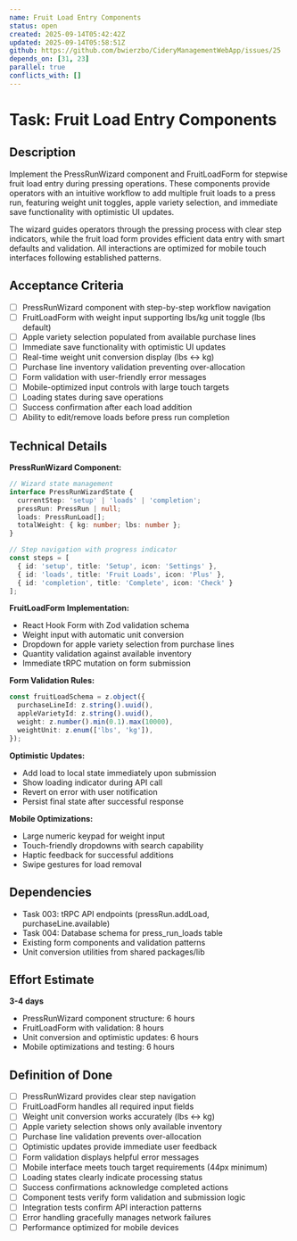 ```yaml
---
name: Fruit Load Entry Components
status: open
created: 2025-09-14T05:42:42Z
updated: 2025-09-14T05:58:51Z
github: https://github.com/bwierzbo/CideryManagementWebApp/issues/25
depends_on: [31, 23]
parallel: true
conflicts_with: []
---
```


# Task: Fruit Load Entry Components

## Description

Implement the PressRunWizard component and FruitLoadForm for stepwise fruit load entry during pressing operations. These components provide operators with an intuitive workflow to add multiple fruit loads to a press run, featuring weight unit toggles, apple variety selection, and immediate save functionality with optimistic UI updates.

The wizard guides operators through the pressing process with clear step indicators, while the fruit load form provides efficient data entry with smart defaults and validation. All interactions are optimized for mobile touch interfaces following established patterns.

## Acceptance Criteria

- [ ] PressRunWizard component with step-by-step workflow navigation
- [ ] FruitLoadForm with weight input supporting lbs/kg unit toggle (lbs default)
- [ ] Apple variety selection populated from available purchase lines
- [ ] Immediate save functionality with optimistic UI updates
- [ ] Real-time weight unit conversion display (lbs ↔ kg)
- [ ] Purchase line inventory validation preventing over-allocation
- [ ] Form validation with user-friendly error messages
- [ ] Mobile-optimized input controls with large touch targets
- [ ] Loading states during save operations
- [ ] Success confirmation after each load addition
- [ ] Ability to edit/remove loads before press run completion

## Technical Details

**PressRunWizard Component:**
```typescript
// Wizard state management
interface PressRunWizardState {
  currentStep: 'setup' | 'loads' | 'completion';
  pressRun: PressRun | null;
  loads: PressRunLoad[];
  totalWeight: { kg: number; lbs: number };
}

// Step navigation with progress indicator
const steps = [
  { id: 'setup', title: 'Setup', icon: 'Settings' },
  { id: 'loads', title: 'Fruit Loads', icon: 'Plus' },
  { id: 'completion', title: 'Complete', icon: 'Check' }
];
```

**FruitLoadForm Implementation:**
- React Hook Form with Zod validation schema
- Weight input with automatic unit conversion
- Dropdown for apple variety selection from purchase lines
- Quantity validation against available inventory
- Immediate tRPC mutation on form submission

**Form Validation Rules:**
```typescript
const fruitLoadSchema = z.object({
  purchaseLineId: z.string().uuid(),
  appleVarietyId: z.string().uuid(),
  weight: z.number().min(0.1).max(10000),
  weightUnit: z.enum(['lbs', 'kg']),
});
```

**Optimistic Updates:**
- Add load to local state immediately upon submission
- Show loading indicator during API call
- Revert on error with user notification
- Persist final state after successful response

**Mobile Optimizations:**
- Large numeric keypad for weight input
- Touch-friendly dropdowns with search capability
- Haptic feedback for successful additions
- Swipe gestures for load removal

## Dependencies

- Task 003: tRPC API endpoints (pressRun.addLoad, purchaseLine.available)
- Task 004: Database schema for press_run_loads table
- Existing form components and validation patterns
- Unit conversion utilities from shared packages/lib

## Effort Estimate

**3-4 days**
- PressRunWizard component structure: 6 hours
- FruitLoadForm with validation: 8 hours
- Unit conversion and optimistic updates: 6 hours
- Mobile optimizations and testing: 6 hours

## Definition of Done

- [ ] PressRunWizard provides clear step navigation
- [ ] FruitLoadForm handles all required input fields
- [ ] Weight unit conversion works accurately (lbs ↔ kg)
- [ ] Apple variety selection shows only available inventory
- [ ] Purchase line validation prevents over-allocation
- [ ] Optimistic updates provide immediate user feedback
- [ ] Form validation displays helpful error messages
- [ ] Mobile interface meets touch target requirements (44px minimum)
- [ ] Loading states clearly indicate processing status
- [ ] Success confirmations acknowledge completed actions
- [ ] Component tests verify form validation and submission logic
- [ ] Integration tests confirm API interaction patterns
- [ ] Error handling gracefully manages network failures
- [ ] Performance optimized for mobile devices